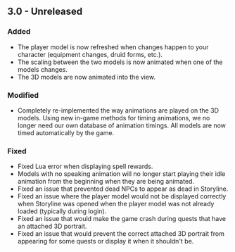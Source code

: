 ## 3.0 - Unreleased

### Added

- The player model is now refreshed when changes happen to your character (equipment changes, druid forms, etc.).
- The scaling between the two models is now animated when one of the models changes.
- The 3D models are now animated into the view.

### Modified

- Completely re-implemented the way animations are played on the 3D models. Using new in-game methods for timing animations, we no longer need our own database of animation timings. All models are now timed automatically by the game.

### Fixed

- Fixed Lua error when displaying spell rewards.
- Models with no speaking animation will no longer start playing their idle animation from the beginning when they are being animated.
- Fixed an issue that prevented dead NPCs to appear as dead in Storyline.
- Fixed an issue where the player model would not be displayed correctly when Storyline was opened when the player model was not already loaded (typically during login).
- Fixed an issue that would make the game crash during quests that have an attached 3D portrait.
- Fixed an issue that would prevent the correct attached 3D portrait from appearing for some quests or display it when it shouldn't be.
